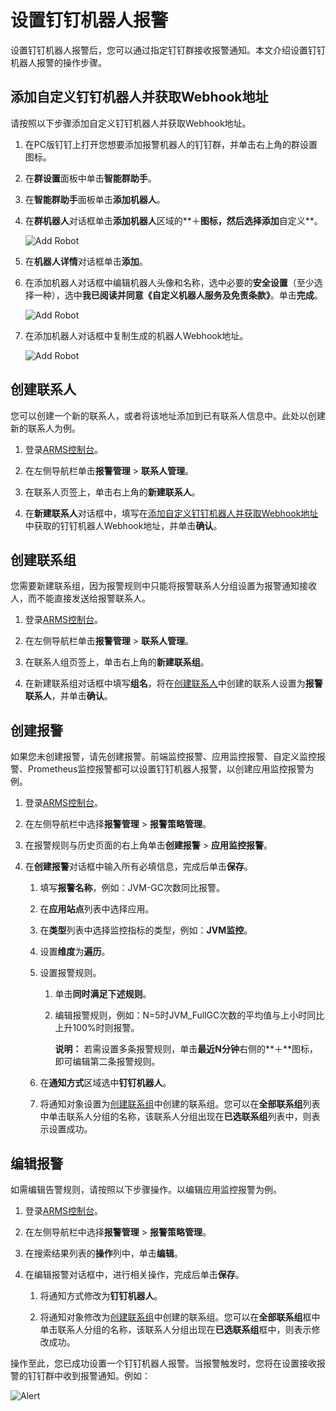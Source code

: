# 设置钉钉机器人报警

设置钉钉机器人报警后，您可以通过指定钉钉群接收报警通知。本文介绍设置钉钉机器人报警的操作步骤。

## 添加自定义钉钉机器人并获取Webhook地址

请按照以下步骤添加自定义钉钉机器人并获取Webhook地址。

1.  在PC版钉钉上打开您想要添加报警机器人的钉钉群，并单击右上角的群设置图标。

2.  在**群设置**面板中单击**智能群助手**。

3.  在**智能群助手**面板单击**添加机器人**。

4.  在**群机器人**对话框单击**添加机器人**区域的**＋**图标，然后选择添加**自定义**。

    ![Add Robot](https://static-aliyun-doc.oss-cn-hangzhou.aliyuncs.com/assets/img/zh-CN/6557559951/p43302.png)

5.  在**机器人详情**对话框单击**添加**。

6.  在添加机器人对话框中编辑机器人头像和名称，选中必要的**安全设置**（至少选择一种），选中**我已阅读并同意《自定义机器人服务及免责条款》**。单击**完成**。

    ![Add Robot](https://static-aliyun-doc.oss-cn-hangzhou.aliyuncs.com/assets/img/zh-CN/6557559951/p43303.png)

7.  在添加机器人对话框中复制生成的机器人Webhook地址。

    ![Add Robot](https://static-aliyun-doc.oss-cn-hangzhou.aliyuncs.com/assets/img/zh-CN/6557559951/p43304.png)


## 创建联系人

您可以创建一个新的联系人，或者将该地址添加到已有联系人信息中。此处以创建新的联系人为例。

1.  登录[ARMS控制台](https://arms.console.aliyun.com/#/home)。

2.  在左侧导航栏单击**报警管理** \> **联系人管理**。

3.  在联系人页签上，单击右上角的**新建联系人**。

4.  在**新建联系人**对话框中，填写在[添加自定义钉钉机器人并获取Webhook地址](#section_3tb_85o_qd0)中获取的钉钉机器人Webhook地址，并单击**确认**。


## 创建联系组

您需要新建联系组，因为报警规则中只能将报警联系人分组设置为报警通知接收人，而不能直接发送给报警联系人。

1.  登录[ARMS控制台](https://arms.console.aliyun.com/#/home)。

2.  在左侧导航栏单击**报警管理** \> **联系人管理**。

3.  在联系人组页签上，单击右上角的**新建联系组**。

4.  在新建联系组对话框中填写**组名**，将在[创建联系人](#section_tvi_of1_0xy)中创建的联系人设置为**报警联系人**，并单击**确认**。


## 创建报警

如果您未创建报警，请先创建报警。前端监控报警、应用监控报警、自定义监控报警、Prometheus监控报警都可以设置钉钉机器人报警，以创建应用监控报警为例。

1.  登录[ARMS控制台](https://arms.console.aliyun.com/#/home)。

2.  在左侧导航栏中选择**报警管理** \> **报警策略管理**。

3.  在报警规则与历史页面的右上角单击**创建报警** \> **应用监控报警**。

4.  在**创建报警**对话框中输入所有必填信息，完成后单击**保存**。

    1.  填写**报警名称**，例如：JVM-GC次数同比报警。

    2.  在**应用站点**列表中选择应用。

    3.  在**类型**列表中选择监控指标的类型，例如：**JVM监控**。

    4.  设置**维度**为**遍历**。

    5.  设置报警规则。

        1.  单击**同时满足下述规则**。
        2.  编辑报警规则，例如：N=5时JVM\_FullGC次数的平均值与上小时同比上升100%时则报警。

            **说明：** 若需设置多条报警规则，单击**最近N分钟**右侧的**＋**图标，即可编辑第二条报警规则。

    6.  在**通知方式**区域选中**钉钉机器人**。

    7.  将通知对象设置为[创建联系组](#section_1kq_68o_xg6)中创建的联系组。您可以在**全部联系组**列表中单击联系人分组的名称，该联系人分组出现在**已选联系组**列表中，则表示设置成功。


## 编辑报警

如需编辑告警规则，请按照以下步骤操作。以编辑应用监控报警为例。

1.  登录[ARMS控制台](https://arms.console.aliyun.com/#/home)。

2.  在左侧导航栏中选择**报警管理** \> **报警策略管理**。

3.  在搜索结果列表的**操作**列中，单击**编辑**。

4.  在编辑报警对话框中，进行相关操作，完成后单击**保存**。

    1.  将通知方式修改为**钉钉机器人**。

    2.  将通知对象修改为[创建联系组](#section_1kq_68o_xg6)中创建的联系组。您可以在**全部联系组**框中单击联系人分组的名称，该联系人分组出现在**已选联系组**框中，则表示修改成功。


操作至此，您已成功设置一个钉钉机器人报警。当报警触发时，您将在设置接收报警的钉钉群中收到报警通知。例如：

![Alert](https://static-aliyun-doc.oss-cn-hangzhou.aliyuncs.com/assets/img/zh-CN/6557559951/p43305.png)


